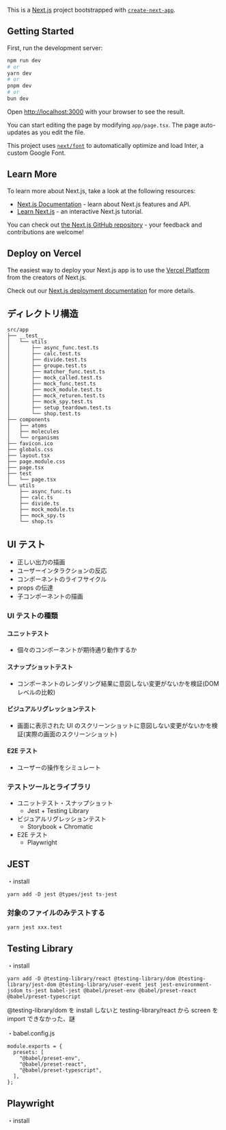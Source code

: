 This is a [Next.js](https://nextjs.org/) project bootstrapped with [`create-next-app`](https://github.com/vercel/next.js/tree/canary/packages/create-next-app).

## Getting Started

First, run the development server:

```bash
npm run dev
# or
yarn dev
# or
pnpm dev
# or
bun dev
```

Open [http://localhost:3000](http://localhost:3000) with your browser to see the result.

You can start editing the page by modifying `app/page.tsx`. The page auto-updates as you edit the file.

This project uses [`next/font`](https://nextjs.org/docs/basic-features/font-optimization) to automatically optimize and load Inter, a custom Google Font.

## Learn More

To learn more about Next.js, take a look at the following resources:

- [Next.js Documentation](https://nextjs.org/docs) - learn about Next.js features and API.
- [Learn Next.js](https://nextjs.org/learn) - an interactive Next.js tutorial.

You can check out [the Next.js GitHub repository](https://github.com/vercel/next.js/) - your feedback and contributions are welcome!

## Deploy on Vercel

The easiest way to deploy your Next.js app is to use the [Vercel Platform](https://vercel.com/new?utm_medium=default-template&filter=next.js&utm_source=create-next-app&utm_campaign=create-next-app-readme) from the creators of Next.js.

Check out our [Next.js deployment documentation](https://nextjs.org/docs/deployment) for more details.

## ディレクトリ構造

```
src/app
├── __test__
│   └── utils
│       ├── async_func.test.ts
│       ├── calc.test.ts
│       ├── divide.test.ts
│       ├── groupe.test.ts
│       ├── matcher_func.test.ts
│       ├── mock_called.test.ts
│       ├── mock_func.test.ts
│       ├── mock_module.test.ts
│       ├── mock_returen.test.ts
│       ├── mock_spy.test.ts
│       ├── setup_teardown.test.ts
│       └── shop.test.ts
├── components
│   ├── atoms
│   ├── molecules
│   └── organisms
├── favicon.ico
├── globals.css
├── layout.tsx
├── page.module.css
├── page.tsx
├── test
│   └── page.tsx
└── utils
    ├── async_func.ts
    ├── calc.ts
    ├── divide.ts
    ├── mock_module.ts
    ├── mock_spy.ts
    └── shop.ts
```

## UI テスト

- 正しい出力の描画
- ユーザーインタラクションの反応
- コンポーネントのライフサイクル
- props の伝達
- 子コンポーネントの描画

### UI テストの種類

#### ユニットテスト

- 個々のコンポーネントが期待通り動作するか

#### スナップショットテスト

- コンポーネントのレンダリング結果に意図しない変更がないかを検証(DOM レベルの比較)

#### ビジュアルリグレッションテスト

- 画面に表示された UI のスクリーンショットに意図しない変更がないかを検証(実際の画面のスクリーンショット)

#### E2E テスト

- ユーザーの操作をシミュレート

### テストツールとライブラリ

- ユニットテスト・スナップショット
  - Jest + Testing Library
- ビジュアルリグレッションテスト
  - Storybook + Chromatic
- E2E テスト
  - Playwright

## JEST

・install

```
yarn add -D jest @types/jest ts-jest
```

### 対象のファイルのみテストする

```
yarn jest xxx.test
```

## Testing Library

・install

```
yarn add -D @testing-library/react @testing-library/dom @testing-library/jest-dom @testing-library/user-event jest jest-environment-jsdom ts-jest babel-jest @babel/preset-env @babel/preset-react @babel/preset-typescript
```

@testing-library/dom を install しないと testing-library/react から screen を import できなかった、謎

・babel.config.js

```
module.exports = {
  presets: [
    "@babel/preset-env",
    "@babel/preset-react",
    "@babel/preset-typescript",
  ],
};
```

## Playwright

・install

```

```
